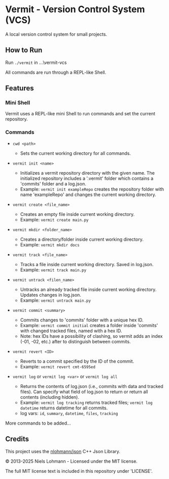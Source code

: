 # Vermit - Version Control System (VCS)
A local version control system for small projects.

## How to Run
Run `./vermit` in ...\vermit-vcs

All commands are run through a REPL-like Shell.

## Features
### Mini Shell
Vermit uses a REPL-like mini Shell to run commands and set the current repository.

### Commands
- `cwd <path>`
  - Sets the current working directory for all commands.
    
- `vermit init <name>`
  - Initializes a vermit repository directory with the given name. The initialized repository includes a '.vermit' folder which contains a 'commits' folder and a log.json.
  - Example: `vermit init exampleRepo` creates the repository folder with name 'exampleRepo' and changes the current working directory.
 
- `vermit create <file_name>`
  - Creates an empty file inside current working directory.
  - Example: `vermit create main.py`
    
- `vermit mkdir <folder_name>`
  - Creates a directory/folder inside current working directory.
  - Example: `vermit mkdir docs`
    
- `vermit track <file_name>`
  - Tracks a file inside current working directory. Saved in log.json.
  - Example: `vermit track main.py`
    
- `vermit untrack <filen_name>`
  - Untracks an already tracked file inside current working directory. Updates changes in log.json.
  - Example: `vermit untrack main.py`
    
- `vermit commit <summary>`
  - Commits changes to 'commits' folder with a unique hex ID.
  - Example: `vermit commit initial` creates a folder inside 'commits' with changed tracked files, named with a hex ID.
  - Note: hex IDs have a possibility of clashing, so vermit adds an index (-01, -02, etc.) after to distinguish between commits.
    
- `vermit revert <ID>`
  - Reverts to a commit specified by the ID of the commit.
  - Example: `vermit revert cmt-6595ed`
 
- `vermit log` or `vermit log <var>` or `vermit log all`
  - Returns the contents of log.json (i.e., commits with data and tracked files). Can specify what field of log.json to return or return all contents (including hidden).
  - Example: `vermit log tracking` returns tracked files; `vermit log datetime` returns datetime for all commits.
  - log vars: `id`, `summary`, `datetime`, `files`, `tracking`

More commands to be added...

## Credits

This project uses the [nlohmann/json](https://github.com/nlohmann/json) C++ Json Library.

&copy; 2013-2025 Niels Lohmann - Licensed under the MIT license.

The full MIT license text is included in this repository under 'LICENSE'.
